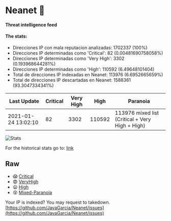 # Neanet :hocho:
#### Threat intelligence feed
#### The stats:

- Direcciones IP con mala reputacion analizadas: 1702337 (100%)
- Direcciones IP determinadas como 'Critical':  82 (0.00481690758058%)
- Direcciones IP determinadas como 'Very High':  3302 (0.193968644281%)
- Direcciones IP determinadas como 'High':  110592 (6.49648101404)
- Total de direcciones IP indexadas en Neanet:  113976 (6.6952665659%)
- Total de direcciones IP descartadas en Neanet:  1588361 (93.3047334341%)

| Last Update | Critical | Very High | High | Paranoia |
| --- | --- | --- | --- | --- |
| 2021-01-24 13:02:10 | 82 | 3302 | 110592 | 113976 mixed list (Critical + Very High + High)|

![Stats](https://docs.google.com/spreadsheets/d/e/2PACX-1vSnaNMIXVabIpDJjufMlzH7poXnshF3mgd8Is1g9ytUEzVsP5my4Trn8f-xkoLLQ38xpL3HtmUexLo6/pubchart?oid=501124687&format=image)

For the historical stats go to: [link](/stats.csv)
## Raw
- :scream: [Critical](https://raw.githubusercontent.com/JavaGarcia/Neanet/master/blacklists/neanet_critical.txt)
- :fearful: [VeryHigh](https://raw.githubusercontent.com/JavaGarcia/Neanet/master/blacklists/neanet_veryHigh.txtt)
- :frowning: [High](https://raw.githubusercontent.com/JavaGarcia/Neanet/master/blacklists/neanet_high.txt)
- :dizzy_face: [Mixed-Paranoia](https://raw.githubusercontent.com/JavaGarcia/Neanet/master/blacklists/neanet_all.txt)


Your IP is indexed? You may request to takedown. [https://github.com/JavaGarcia/Neanet/issues](https://github.com/JavaGarcia/Neanet/issues)


















































































































































































































































































































































































































































































































































































































































































































































































































































































































































































































































































































































































































































































































































































































































































































































































































































































































































































































































































































































































































































































































































































































































































































































































































































































































































































































































































































































































































































































































































































































































































































































































































































































































































































































































































































































































































































































































































































































































































